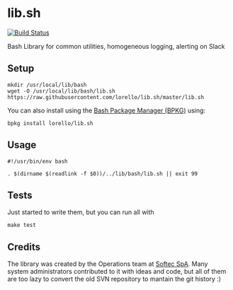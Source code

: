 # lib.sh

[![Build Status](https://travis-ci.org/lorello/lib.sh.svg?branch=master)](https://travis-ci.org/lorello/lib.sh)

Bash Library for common utilities, homogeneous logging, alerting on Slack

## Setup

    mkdir /usr/local/lib/bash
    wget -O /usr/local/lib/bash/lib.sh https://raw.githubusercontent.com/lorello/lib.sh/master/lib.sh

You can also install using the [Bash Package Manager (BPKG)](http://www.bpkg.io/) using:

    bpkg install lorello/lib.sh

## Usage

    #!/usr/bin/env bash

    . $(dirname $(readlink -f $0))/../lib/bash/lib.sh || exit 99

## Tests

Just started to write them, but you can run all with

    make test


## Credits

The library was created by the Operations team at [Softec SpA](http://www.softecspa.com). 
Many system administrators contributed to it with ideas and code, 
but all of them are too lazy to convert the old SVN repository to
mantain the git history :)

